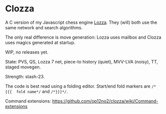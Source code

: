 # Clozza

A C version of my Javascript chess engine [Lozza](https://github.com/op12no2/lozza). They (will) both use the same network and search algorithms.

The only real difference is move generation: Lozza uses mailbox and Clozza uses magics generated at startup.

WIP, no releases yet.

State: PVS, QS, Lozza 7 net, piece-to history (quiet), MVV-LVA (noisy), TT, staged movegen. 

Strength: stash-23.

The code is best read using a folding editor. Start/end fold markers are ```/*{{{  fold name*/``` and ```/*}}}*/```.

Command extensions: https://github.com/op12no2/clozza/wiki/Command-extensions

